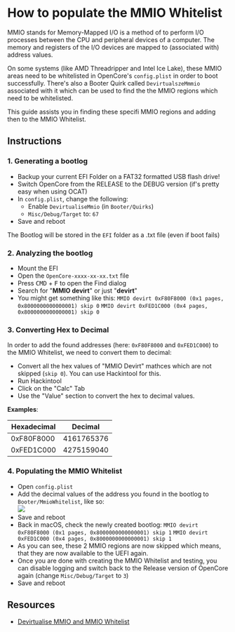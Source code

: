 # How to populate the MMIO Whitelist

MMIO stands for Memory-Mapped I/O is a method of to perform I/O processes between the CPU and peripheral devices of a computer. The memory and registers of the I/O devices are mapped to (associated with) address values. 

On some systems (like AMD Threadripper and Intel Ice Lake), these MMIO areas need to be whitelisted in OpenCore's `config.plist` in order to boot successfully. There's also a Booter Quirk called `DevirtualszeMmmio` associated with it which can be used to find the the MMIO regions which need to be whitelisted.

This guide assists you in finding these specifi MMIO regions and adding then to the MMIO Whitelist.

## Instructions

### 1. Generating a bootlog
- Backup your current EFI Folder on a FAT32 formatted USB flash drive!
- Switch OpenCore from the RELEASE to the DEBUG version (if's pretty easy when using OCAT)
- In `config.plist`, change the following:
	- Enable `DevirtualiseMmio` (in `Booter/Quirks`)
	- `Misc/Debug/Target` to: `67`
-  Save and reboot

The Bootlog will be stored in the `EFI` folder as a .txt file (even if boot fails)

### 2. Analyzing the bootlog
- Mount the EFI 
- Open the `OpenCore-xxxx-xx-xx.txt` file
- Press <kbd>CMD</kbd> + <kbd>F</kbd> to open the Find dialog
- Search for "**MMIO devirt**" or just "**devirt**"
- You might get something like this: 
	```MMIO devirt 0xF80F8000 (0x1 pages, 0x8000000000000001) skip 0```
	```MMIO devirt 0xFED1C000 (0x4 pages, 0x8000000000000001) skip 0```

### 3. Converting Hex to Decimal
In order to add the found addresses (here: `0xF80F8000` and `0xFED1C000`) to the MMIO Whitelist, we need to convert them to decimal:

- Convert all the hex values of "MMIO Devirt" mathces which are not skipped (`skip 0`). You can use Hackintool for this.
- Run Hackintool
- Click on the "Calc" Tab
- Use the "Value" section to convert the hex to decimal values.

**Examples**:

Hexadecimal | Decimal
------------|----------
0xF80F8000 | 4161765376
0xFED1C000 | 4275159040

### 4. Populating the MMIO Whitelist
- Open `config.plist`
- Add the decimal values of the address you found in the bootlog to `Booter/MmioWhitelist`, like so:</br>![](/Users/5t33z0/Desktop/MMIOWhitelist01.png)
- Save and reboot
- Back in macOS, check the newly created bootlog:
	```MMIO devirt 0xF80F8000 (0x1 pages, 0x8000000000000001) skip 1```
	```MMIO devirt 0xFED1C000 (0x4 pages, 0x8000000000000001) skip 1```
- As you can see, these 2 MMIO regions are now skipped which means, that they are now available to the UEFI again.
- Once you are done with creating the MMIO Whitelist and testing, you can disable logging and switch back to the Release version of OpenCore again (change `Misc/Debug/Target` to `3`)
- Save and reboot

## Resources
- [Devirtualise MMIO and MMIO Whitelist](https://www.macos86.it/topic/5511-let-talk-aboutdevirtualise-mmio-quirk-and-mmio-whitelist/)

